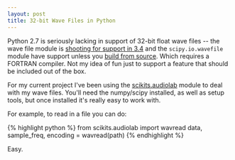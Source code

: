 ```yaml
---
layout: post
title: 32-bit Wave Files in Python
---
```


Python 2.7 is seriously lacking in support of 32-bit float wave files -- the wave file module is [shooting for support in 3.4](http://bugs.python.org/issue16525) and the `scipy.io.wavefile` module have support unless you [build from source](https://github.com/scipy/scipy/pull/2440). Which requires a FORTRAN compiler. Not my idea of fun just to support a feature that should be included out of the box.

For my current project I've been using the [scikits.audiolab](http://www.lfd.uci.edu/~gohlke/pythonlibs/#scikits.audiolab) module to deal with my wave files. You'll need the numpy/scipy installed, as well as setup tools, but once installed it's really easy to work with.

For example, to read in a file you can do:

{% highlight python %}
from scikits.audiolab import wavread
data, sample_freq, encoding = wavread(path)
{% endhighlight %}

Easy.
